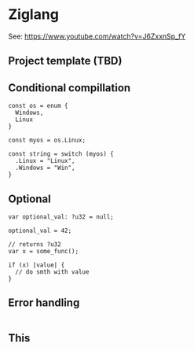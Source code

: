 # Ziglang

See: https://www.youtube.com/watch?v=J6ZxxnSp_fY

## Project template (TBD)

## Conditional compillation

```ziglang
const os = enum {
  Windows,
  Linux
}

const myos = os.Linux;

const string = switch (myos) {
  .Linux = "Linux",
  .Windows = "Win",
}
```

## Optional

```
var optional_val: ?u32 = null;

optional_val = 42;

// returns ?u32
var x = some_func();

if (x) |value| {
  // do smth with value
}
```

## Error handling
```

```

## This

```

```

